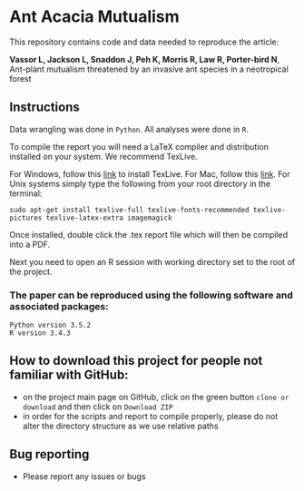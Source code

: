 # Ant Acacia Mutualism

This repository contains code and data needed to reproduce the article:

**Vassor L, Jackson L, Snaddon J, Peh K, Morris R, Law R, Porter-bird N**, Ant-plant mutualism threatened by an invasive ant species in a neotropical forest
<!-- 
[![DOI](https://zenodo.org/badge/DOI/10.5281/zenodo.1484591.svg)](https://doi.org/10.5281/zenodo.1484591) -->

## Instructions

Data wrangling was done in `Python`.
All analyses were done in `R`. 

To compile the report you will need a LaTeX compiler and distribution installed on your system. We recommend TexLive.

For Windows, follow this [link](https://tug.org/texlive/windows.html) to install TexLive. For Mac, follow this [link](https://tug.org/mactex/).
For Unix systems simply type the following from your root directory in the terminal:
```
sudo apt-get install texlive-full texlive-fonts-recommended texlive-pictures texlive-latex-extra imagemagick
```
Once installed, double click the .tex report file which will then be compiled into a PDF.
<!-- 
To compile the figures and analyses and tables we use the [remake](https://github.com/richfitz/remake) package for R. The `remake` package depends on `storr`, so install it first like this: -->


<!-- 
```r
devtools::install_github('richfitz/storr', dependencies=TRUE)
```

Run `install.packages('devtools')` to install `devtools` first if needed. Then you can install remake using the `devtools` package:

```r
devtools::install_github('richfitz/remake', dependencies=TRUE)
``` -->

Next you need to open an R session with working directory set to the root of the project.
<!-- 
We use a number of packages, missing packages can be easily installed by remake:

```r
remake::install_missing_packages()
```

And then install the package `fontcm`, via `extrafont`. This installs the font `CM Roman` we use in our figures (for more information on see [these instructions](https://cran.r-project.org/web/packages/fontcm/README.html):

```r
extrafont::font_install('fontcm')
```

Then, to generate all figures, analyses, and tables simply do:

```r
remake::make()
```

All output will be automatically placed in a directory called `output` (it is going to be automatically created for you).

Also notice that the Bayesian analysis in this paper might take up to 2 hours to run on a regular computer. If you find remake confusing and prefer to run plain R, you can use remake to build a script `build.R` that produces a given output, e.g.

```r
remake::make_script(filename = 'build.R')
``` -->

### The paper can be reproduced using the following software and associated packages:
```
Python version 3.5.2
R version 3.4.3
```
<!-- 
Platform: x86_64-apple-darwin15.6.0 (64-bit)
Running under: macOS High Sierra 10.13.6

Matrix products: default
BLAS: /Library/Frameworks/R.framework/Versions/3.4/Resources/lib/libRblas.0.dylib
LAPACK: /Library/Frameworks/R.framework/Versions/3.4/Resources/lib/libRlapack.dylib

locale:
[1] en_AU.UTF-8/en_AU.UTF-8/en_AU.UTF-8/C/en_AU.UTF-8/en_AU.UTF-8

attached base packages:
[1] tools     parallel  stats     graphics  grDevices utils     datasets  methods   base     

other attached packages:
 [1] Hmisc_4.1-1        Formula_1.2-2      survival_2.41-3    mapproj_1.2-5      maps_3.2.0         fontcm_1.1        
 [7] extrafont_0.17     LoLinR_0.0.0.9000  vegan_2.4-6        lattice_0.20-35    permute_0.9-4      ape_5.0           
[13] brms_2.6.0         Rcpp_0.12.19       iNEXT_2.0.12       plyr_1.8.4         rstan_2.18.2       StanHeaders_2.18.0
[19] ggplot2_3.0.0     

loaded via a namespace (and not attached):
 [1] nlme_3.1-131         matrixStats_0.53.0   xts_0.11-1           RColorBrewer_1.1-2   threejs_0.3.1       
 [6] backports_1.1.2      R6_2.3.0             DT_0.4               rpart_4.1-11         lazyeval_0.2.1      
[11] mgcv_1.8-22          colorspace_1.3-2     nnet_7.3-12          withr_2.1.2          tidyselect_0.2.4    
[16] gridExtra_2.3        processx_3.1.0       Brobdingnag_1.2-4    compiler_3.4.3       extrafontdb_1.0     
[21] htmlTable_1.11.2     shinyjs_1.0          colourpicker_1.0     checkmate_1.8.5      scales_1.0.0        
[26] dygraphs_1.1.1.6     lmtest_0.9-36        mvtnorm_1.0-7        ggridges_0.5.1       callr_2.0.4         
[31] stringr_1.3.1        digest_0.6.18        foreign_0.8-69       base64enc_0.1-3      pkgconfig_2.0.2     
[36] htmltools_0.3.6      htmlwidgets_1.3      rlang_0.2.2          rstudioapi_0.8       shiny_1.1.0         
[41] bindr_0.1.1          zoo_1.8-4            crosstalk_1.0.0      gtools_3.8.1         acepack_1.4.1       
[46] dplyr_0.7.6          inline_0.3.15        magrittr_1.5         loo_2.0.0            bayesplot_1.6.0     
[51] Matrix_1.2-14        munsell_0.5.0        abind_1.4-5          stringi_1.2.4        yaml_2.2.0          
[56] MASS_7.3-47          storr_1.1.3          pkgbuild_1.0.0       grid_3.4.3           promises_1.0.1      
[61] crayon_1.3.4         miniUI_0.1.1         splines_3.4.3        knitr_1.20           pillar_1.1.0        
[66] igraph_1.1.2         markdown_0.8         shinystan_2.5.0      codetools_0.2-15     reshape2_1.4.3      
[71] stats4_3.4.3         rstantools_1.5.1     glue_1.3.0           latticeExtra_0.6-28  data.table_1.10.4-3 
[76] httpuv_1.4.5         Rttf2pt1_1.3.5       gtable_0.2.0         purrr_0.2.5          assertthat_0.2.0    
[81] mime_0.6             xtable_1.8-3         coda_0.19-1          later_0.7.5          rsconnect_0.8.8     
[86] tibble_1.4.2         shinythemes_1.1.1    bindrcpp_0.2.2       cluster_2.0.6        remake_0.3.0        
[91] bridgesampling_0.4-0
``` --> 

## How to download this project for people not familiar with GitHub:  
* on the project main page on GitHub, click on the green button `clone or download` and then click on `Download ZIP`  
* in order for the scripts and report to compile properly, please do not alter the directory structure as we use relative paths

## Bug reporting
* Please report any issues or bugs
